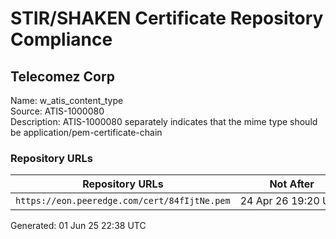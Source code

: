 # STIR/SHAKEN Certificate Repository Compliance

## Telecomez Corp

Name: w_atis_content_type\
Source: ATIS-1000080\
Description: ATIS-1000080 separately indicates that the mime type should be application/pem-certificate-chain
### Repository URLs

| Repository URLs | Not After |  Problems | Link |
|-----------------|-----------|-----------|------|
| `https://eon.peeredge.com/cert/84fIjtNe.pem` | 24&#160;Apr&#160;26&#160;19:20&#160;UTC | true | [view](../../REPOS/3f51ff4afb8cbcf7a3da2a4861fc2e8a8dfbd9f4/README.md) |


Generated: 01 Jun 25 22:38 UTC